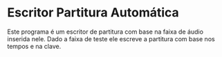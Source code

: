 # Escritor Partitura Automática

Este programa é um escritor de partitura com base na faixa de áudio inserida nele. Dado a faixa de teste ele escreve a partitura com base nos tempos e na clave.
